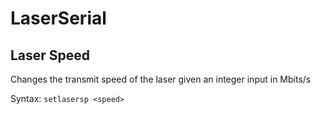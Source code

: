 # LaserSerial

## Laser Speed

Changes the transmit speed of the laser given an integer input in Mbits/s

Syntax: `setlasersp <speed>`
